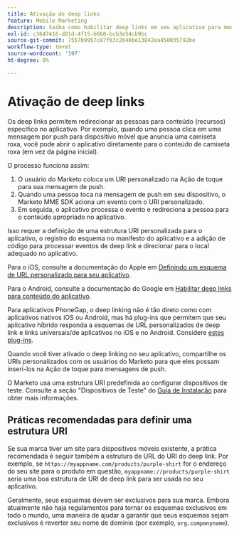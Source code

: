```yaml
---
title: Ativação de deep links
feature: Mobile Marketing
description: Saiba como habilitar deep links em seu aplicativo para mensagens de push do Marketo usando esquemas de URI personalizados, com orientação e práticas recomendadas para iOS, Android e PhoneGap.
exl-id: c3647416-d81d-4f15-b660-bcb3e54cb9bc
source-git-commit: 7557b9957c87f63c2646be13842ea450035792be
workflow-type: tm+mt
source-wordcount: '397'
ht-degree: 0%

---
```


# Ativação de deep links

Os deep links permitem redirecionar as pessoas para conteúdo (recursos) específico no aplicativo. Por exemplo, quando uma pessoa clica em uma mensagem por push para dispositivo móvel que anuncia uma camiseta roxa, você pode abrir o aplicativo diretamente para o conteúdo de camiseta roxa (em vez da página inicial).

O processo funciona assim:

1. O usuário do Marketo coloca um URI personalizado na Ação de toque para sua mensagem de push.
1. Quando uma pessoa toca na mensagem de push em seu dispositivo, o Marketo MME SDK aciona um evento com o URI personalizado.
1. Em seguida, o aplicativo processa o evento e redireciona a pessoa para o conteúdo apropriado no aplicativo.

Isso requer a definição de uma estrutura URI personalizada para o aplicativo, o registro do esquema no manifesto do aplicativo e a adição de código para processar eventos de deep link e direcionar para o local adequado no aplicativo.

Para o iOS, consulte a documentação do Apple em [Definindo um esquema de URL personalizado para seu aplicativo](https://developer.apple.com/documentation/xcode/defining-a-custom-url-scheme-for-your-app).

Para o Android, consulte a documentação do Google em [Habilitar deep links para conteúdo do aplicativo](https://developer.android.com/training/app-links/deep-linking?hl=pt-br).

Para aplicativos PhoneGap, o deep linking não é tão direto como com aplicativos nativos iOS ou Android, mas há plug-ins que permitem que seu aplicativo híbrido responda a esquemas de URL personalizados de deep link e links universais/de aplicativos no iOS e no Android. Considere [estes plug-ins](https://cordova.apache.org/plugins/?q=deeplink).

Quando você tiver ativado o deep linking no seu aplicativo, compartilhe os URIs personalizados com os usuários do Marketo para que eles possam inseri-los na Ação de toque para mensagens de push.

O Marketo usa uma estrutura URI predefinida ao configurar dispositivos de teste. Consulte a seção &quot;Dispositivos de Teste&quot; do [Guia de Instalação](installation.md) para obter mais informações.

## Práticas recomendadas para definir uma estrutura URI

Se sua marca tiver um site para dispositivos móveis existente, a prática recomendada é seguir também a estrutura de URL do URI do deep link. Por exemplo, se `https://myappname.com/products/purple-shirt` for o endereço do seu site para o produto em questão, `myappname://products/purple-shirt` seria uma boa estrutura de URI de deep link para ser usada no seu aplicativo.

Geralmente, seus esquemas devem ser exclusivos para sua marca. Embora atualmente não haja regulamentos para tornar os esquemas exclusivos em todo o mundo, uma maneira de ajudar a garantir que seus esquemas sejam exclusivos é reverter seu nome de domínio (por exemplo, `org.companyname`).
